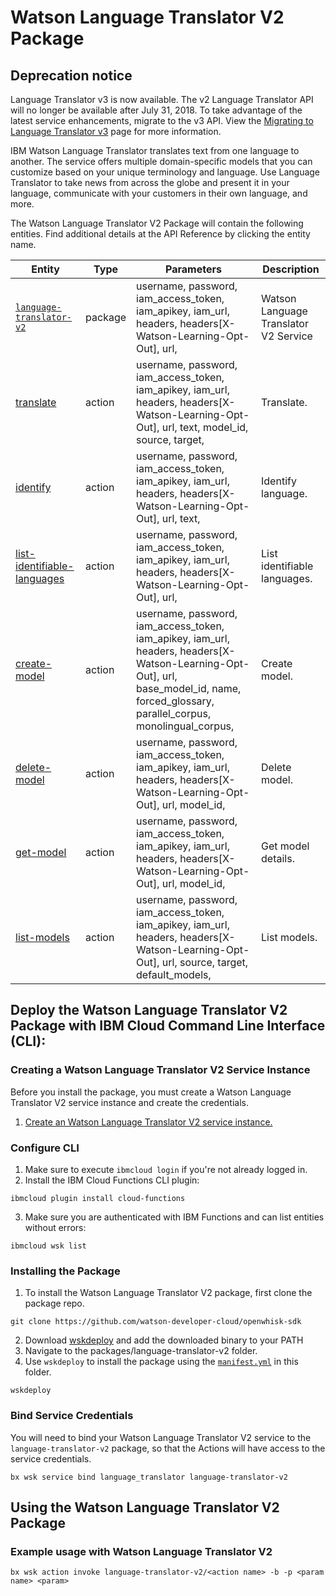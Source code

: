 # Watson Language Translator V2 Package

## Deprecation notice
Language Translator v3 is now available. The v2 Language Translator API will no longer be available after July 31, 2018. To take advantage of the latest service enhancements, migrate to the v3 API. View the [Migrating to Language Translator v3](https://console.bluemix.net/docs/services/language-translator/migrating.html) page for more information.

IBM Watson Language Translator translates text from one language to another. The service offers multiple domain-specific models that you can customize based on your unique terminology and language. Use Language Translator to take news from across the globe and present it in your language, communicate with your customers in their own language, and more.

The Watson Language Translator V2 Package will contain the following entities. Find additional details at the API Reference by clicking the entity name.

| Entity | Type | Parameters | Description |
| --- | --- | --- | --- |
| [`language-translator-v2`](https://www.ibm.com/watson/developercloud/language-translator/api/v2/curl.html) | package | username, password,  iam_access_token, iam_apikey, iam_url,  headers, headers[X-Watson-Learning-Opt-Out], url,  | Watson Language Translator V2 Service |
| [translate](https://www.ibm.com/watson/developercloud/language-translator/api/v2/curl.html?curl#translate) | action |  username, password,  iam_access_token, iam_apikey, iam_url,  headers, headers[X-Watson-Learning-Opt-Out], url,   text, model_id, source, target,  | Translate. |
| [identify](https://www.ibm.com/watson/developercloud/language-translator/api/v2/curl.html?curl#identify) | action |  username, password,  iam_access_token, iam_apikey, iam_url,  headers, headers[X-Watson-Learning-Opt-Out], url,    text,  | Identify language. |
| [list-identifiable-languages](https://www.ibm.com/watson/developercloud/language-translator/api/v2/curl.html?curl#list-identifiable-languages) | action |  username, password,  iam_access_token, iam_apikey, iam_url,  headers, headers[X-Watson-Learning-Opt-Out], url, | List identifiable languages. |
| [create-model](https://www.ibm.com/watson/developercloud/language-translator/api/v2/curl.html?curl#create-model) | action |  username, password,  iam_access_token, iam_apikey, iam_url,  headers, headers[X-Watson-Learning-Opt-Out], url,    base_model_id,     name,     forced_glossary,     parallel_corpus,     monolingual_corpus,  | Create model. |
| [delete-model](https://www.ibm.com/watson/developercloud/language-translator/api/v2/curl.html?curl#delete-model) | action |  username, password,  iam_access_token, iam_apikey, iam_url,  headers, headers[X-Watson-Learning-Opt-Out], url,    model_id,  | Delete model. |
| [get-model](https://www.ibm.com/watson/developercloud/language-translator/api/v2/curl.html?curl#get-model) | action |  username, password,  iam_access_token, iam_apikey, iam_url,  headers, headers[X-Watson-Learning-Opt-Out], url,    model_id,  | Get model details. |
| [list-models](https://www.ibm.com/watson/developercloud/language-translator/api/v2/curl.html?curl#list-models) | action |  username, password,  iam_access_token, iam_apikey, iam_url,  headers, headers[X-Watson-Learning-Opt-Out], url,    source,     target,     default_models,  | List models. |


## Deploy the Watson Language Translator V2 Package with IBM Cloud Command Line Interface (CLI):
### Creating a Watson Language Translator V2 Service Instance

Before you install the package, you must create a Watson Language Translator V2 service instance and create the credentials.

1. [Create an Watson Language Translator V2 service instance.](https://console.bluemix.net/catalog/services/language_translator)

### Configure CLI
1. Make sure to execute `ibmcloud login` if you're not already logged in.
2. Install the IBM Cloud Functions CLI plugin:

```
ibmcloud plugin install cloud-functions
```

3. Make sure you are authenticated with IBM Functions and can list entities without errors:

```
ibmcloud wsk list
```

### Installing the Package
1. To install the Watson Language Translator V2 package, first clone the package repo.

```
git clone https://github.com/watson-developer-cloud/openwhisk-sdk
```
2. Download [wskdeploy](https://github.com/apache/incubator-openwhisk-wskdeploy/releases) and add the downloaded binary to your PATH
3. Navigate to the packages/language-translator-v2 folder.
4. Use `wskdeploy` to install the package using the [`manifest.yml`](./manifest.yml) in this folder.

```
wskdeploy
```

### Bind Service Credentials
You will need to bind your Watson Language Translator V2 service to the `language-translator-v2` package, so that the Actions will have access to the service credentials.

```
bx wsk service bind language_translator language-translator-v2
```
## Using the Watson Language Translator V2 Package

### Example usage with Watson Language Translator V2

```
bx wsk action invoke language-translator-v2/<action name> -b -p <param name> <param>
```
